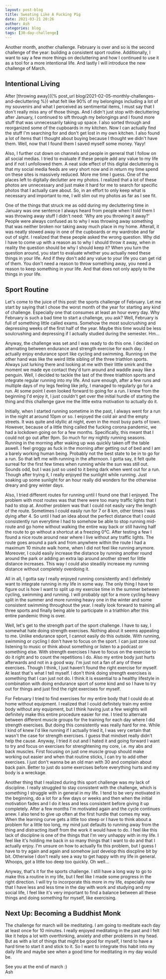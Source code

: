 ```yaml
---
layout: post-blog
title: Sweating Like A Fucking Pig
date: 2021-03-21 20:26
author: Ash
categories: blog
tags: [30-day-challenge]
---
```


Another month, another challenge. February is over and so is the second challenge of the year: building a consistent sport routine. Additionally, I want to say a few more things on decluttering and how I continued to use it as a tool for a more intentional life. And lastly I will introduce the new challenge of March.

## Intentional Living

After [throwing away]({% post_url blog/2021-02-05-monthly-challenges-and-decluttering %}) what felt like 90% of my belongings including a lot of my souvenirs and what I perceived as sentimental items, I must say that I don't really miss any of those things. And I didn't just stop with decluttering after January, I continued to sift through my belongings and I found more stuff that was unnecessarily taking up space. I also sorted through and reorganized some of the cupboards in my kitchen. Now I can actually find the stuff I'm searching for and don't get lost in my own kitchen. I also found a lot of items that I thought about buying because I thought we didn't have them. Well, now that I found them I saved myself some money. Yayy!

Also, I further cut down on channels and people in general that I follow on all social medias. I tried to evaluate if these people add any value to my life and if not I unfollowed them. A neat side effect of this digital decluttering is that my social media feeds are very short now and in return my time spend on these sites is massively reduced. More me time I guess. One of the places left to digitally declutter are my photos. I realized that a lot of these photos are unnecessary and just make it hard for me to search for specific photos that I actually care about. So, in an effort to only keep what is necessary and important to me, I will slim out my photos as far as I see fit.

One of the things that struck me as odd during my decluttering time in January was one sentence I always heard from people when I told them I was throwing away stuff I didn't need: 'Why are you throwing it away?' People were always confused as to why I was throwing away something that was neither broken nor taking away much place in my home. Afterall, it was neatly stowed away in one of the cupboards or my wardrobe and far out of sight. I realized that these people asked the wrong question. Why did I have to come up with a reason as to why I should throw it away, when in reality the question should be why I should keep it? When you turn the question around, you start to evaluate whether you actually need these things in your life. And if they don't add any value to your life you can get rid of them. You don't need a reason to throw something away, you need a reason to keep something in your life. And that does not only apply to the things in your life.

## Sport Routine

Let's come to the juice of this post: the sports challenge of February. Let me start by saying that I chose the worst month of the year for starting any kind of challenge. Especially one that consumes at least an hour every day. Why February is such a bad time to start a challenge, you ask? Well, February is full of something little called exams. Somehow the most soulcrushing and depressing weeks of the first half of the year. Maybe this time would be less soulcrushing and depressing if I actually studied during the semester. Hm...

Anyway, the challenge was set and I was ready to do this one. I decided on alternating between endurance and strength exercise for each day. I actually enjoy endurance sport like cycling and swimming. Running on the other hand was like the weird little sibling of the three triathlon sports. Always just lurking there and looking at me with their little smirk and the moment we made eye contact they'd turn around and waddle away like a penguin. Well, I decided to tackle the last of the three triathlon sports and integrate regular running into my life. And sure enough, after a few runs and multiple days of my legs feeling like jelly, I managed to regularly go for a run. At some point I even looked forward to going for a run. I knew from the beginning I'd enjoy it, I just couldn't get over the initial hurdle of starting the thing and this challenge gave me the little extra motivation to actually do it.

Initially, when I started running sometime in the past, I always went for a run in the night at around 10pm or so. I enjoyed the cold air and the empty streets. It was quite and idyllic at night, even in the most busy parts of town. However, because of a little thing called the fucking corona pandemic, we had a lockdown going on for a few months. Specifically, this meant that I could not go out after 9pm. So much for my nightly running seasons. Running in the morning after waking up was quickly taken off the table aswell. I feel groggy as fuck in the morning after getting out of bed and I am a barely working human being. Probably not the best state to be in to go for a run. So that left me with running in the afternoon. I gotta say, it felt quite surreal for the first few times when running while the sun was still out. Sounds odd, but I was just so used to it being dark when went out for a run. Though after trying it, I really enjoyed the sunlight while running. Just soaking up some sunlight for an hour really did wonders for the otherwise dreary and grey winter days.

Also, I tried different routes for running until I found one that I enjoyed. The problem with most routes was that there were too many traffic lights that I had to stop at. Another problem was that I could not easily vary the length of the route. Sometimes I could easily run for 7 or 8 km, other times I was dying after 4. So until I had an idea about the perfect distance that I could consistently run everytime I had to somehow be able to stop running mid-route and go home without walking the entire way back or still having half the route to go without a shortcut at a freezing 0°C. After testing a few I found a nice route around near where I live without any traffic lights. The route goes around a park and from anywhere within the route I had a maximum 10 minute walk home, when I did not feel like running anymore. Moreover, I could easily increase the distance by running another round around the park or adding an extra lap around another street for little distance increases. This way I could also steadily increase my running distance without completely overdoing it.

All in all, I gotta say I really enjoyed running consistently and I definitely want to integrate running in my life in some way. The only thing I have to figure out is how I want to split up my exercise time in the summer between cycling, swimming and running. I will probably opt for a more cycling heavy split in the summer and more running heavy one in the winter and some consistent swimming throughout the year. I really look forward to training all three sports and finally being able to participate in a triathlon after this entire pandemic thing is over.

Well, let's get to the strength part of the sport challenge. I have to say, I somewhat hate doing strength exercises. Nothing about it seems appealing to me. Unlike endurance sport, I cannot easily do this outside. With running, swimming or cycling I don't have to focus on the sport. I can just zone out listening to music or think about something or listen to a podcast or something else. With strength exercises I have to focus on the exercise to do it right and to count the repetitions I do. Also my entire body just hurts afterwards and not in a good way. I'm just not a fan of any of these exercises. Though I think, I just haven't found the right exercise for myself. At least that's what I tell myself. I don't think doing strength exercises is something that I can just not do. I think it is essential to a healthy lifestyle in combination with doing endurance sport of some kind and so I have to try out for things and just find the right exercises for myself.

For February I tried to find exercises for my entire body that I could do at home without equipment. I realized that I could definitely train my entire body without any equipment, but I think having just a few weights will definitely make this entire procedure easier for me. I tried to alternate between different muscle groups for the training for each day where I did strength exercises. But doing this consistently was really hard for me. While I kind of knew I'd like running if I actually tried it, I was very certain that wasn't the case for strength exercises. I guess that mindset really didn't help the cause. Anyway, I tried it out and I hated it and going forward I want to try and focus on exercises for strenghtening my core, i.e. my abs and back muscles. First focusing on just one muscle group should make working out easier and when that routine sticks, I can try to add other exercises. I just don't wanna be an old man with 30 and complain about back pain. Better to just do some exercises before everything hurts and my body is a wreckage.

Another thing that I realized during this sport challenge was my lack of discipline. I really struggled to stay consistent with the challenge, which is something I struggle with in general in my life. I tend to be very motivated in the beginning, do a lot for a few days or weeks and then when the initial motivation fades and I do it less and less consistent before giving it up completely. After a few months I'm motivated again and the cycle continues anew. I also tend to give up often at the first hurdle that comes my way. When the learning curve gets a little too steep or I have to think about a problem for a little too long, my mind just defaults to running away from the thing and distracting itself from the work it would have to do. I feel like this lack of discipline is one of the things that I'm very unhappy with in my life. I feel like it's holding me back in so many things that I want to do and that I actually enjoy. I'm unsure on how to actually fix this problem, but I guess I have to try again and again and somehow just develop this discpline bit by bit. Otherwise I don't really see a way to get happy with my life in general. Whoops, got a little too deep too quickly. Oh well...

Anyway, that's it for the sports challenge. I still have a long way to go to make this a routine in my life, but I feel like I made some progress in the right direction. I will try to incorporate this more in my life, especially now that I have less and less time in the day with work and studying and my social life, I feel like it's very important to find a balance between all these things and doing something for myself, like exercising.

## Next Up: Becoming a Buddhist Monk

The challenge for march will be meditating. I am going to meditate each day at least once for 10 minutes. I really enjoyed meditating in the past and I felt like it helps a lot with overthinking, anxiety and other problems in my head. But as with a lot of things that might be good for myself, I tend to have a hard time to start it and stick to it. So I want to integrate this habit into my daily life and maybe see when a good time for meditating in my day would be.

See you at the end of march :)  
Ash
